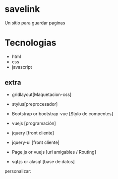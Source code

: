 # savelink
Un sitio para guardar paginas
# Tecnologias
- html
- css
- javascript
## extra ##

- gridlayout[Maquetacion-css] 
- stylus[preprocesador]
- Bootstrap or bootstrap-vue [Stylo de compentes] 

- vuejs [programación]
- jquery [front cliente]
- jquery-ui [front cliente]

- Page.js or vuejs [url amigables / Routing]
- sql.js or alasql [base de datos]

personalizar:

[link text itself]: https://github.com/adam-p/markdown-here/wiki/Markdown-Cheatsheet
[link text itself]: https://jorgedipra.github.io/savelink/

